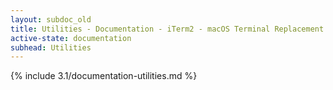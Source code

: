 ```yaml
---
layout: subdoc_old
title: Utilities - Documentation - iTerm2 - macOS Terminal Replacement
active-state: documentation
subhead: Utilities
---
```

{% include 3.1/documentation-utilities.md %}

